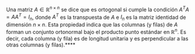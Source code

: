 Una matriz $A \in \mathbb{R}^{n \times n}$ se dice que es ortogonal si cumple la condición $A^TA = AA^T = I_n$, donde $A^T$ es la transpuesta de $A$ e $I_n$ es la matriz identidad de dimensión $n \times n$. Esta propiedad indica que las columnas (y filas) de $A$ forman un conjunto ortonormal bajo el producto punto estándar en $\mathbb{R}^n$. Es decir, cada columna (y fila) es de longitud unitaria y es perpendicular a las otras columnas (y filas).****